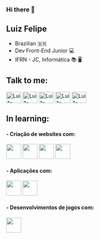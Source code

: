 ### Hi there 👋
## Luiz Felipe 
 - Brazilian :brazil:
 - Dev Front-End Junior :computer:
 - IFRN - JC, Informática 📚 🖥️

 
## Talk to me: 
  <a href = "https://www.facebook.com/luizfelipe.souza.1004837/" target="_blank"><img align="center" alt = "Luiz-Facebook" height = "30" width = "40" src = "https://simpleicons.org/icons/facebook.svg"></img></a>
  <a href = "https://www.instagram.com/sluiizfelipe/" target="_blank"><img align="center" alt = "Luiz-Instagram" height = "30" width = "40" src = "https://simpleicons.org/icons/instagram.svg"></img></a>
  <a href = "https://mobile.twitter.com/LuizFel34397913" target="_blank"><img align="center" alt = "Luiz-Twitter" height = "30" width = "40" src = "https://simpleicons.org/icons/twitter.svg"></img></a>
 <a href = "https://www.twitch.tv/geraldindamassa" target="_blank"><img align="center" alt = "Luiz-Twitch" height = "30" width = "40" src = "https://simpleicons.org/icons/twitch.svg"></img></a>
  <a href = "https://api.whatsapp.com/send?phone=5584991663152&text=Hi%20There" target="_blank"><img align="center" alt = "Luiz-Wpp" height = "30" width = "40" src = "https://simpleicons.org/icons/whatsapp.svg"></img></a>
## In learning:
 #### - Criação de websites com:
<img src= "https://simpleicons.org/icons/html5.svg" heigth = "40" width="40"></img>
<img src= "https://simpleicons.org/icons/css3.svg" heigth = "40" width="40"></img>
<img src= "https://simpleicons.org/icons/javascript.svg" heigth = "40" width="40"></img>
<img src= "https://simpleicons.org/icons/bootstrap.svg" heigth = "40" width="40"></img>

 #### - Aplicações com:
<img src= "https://simpleicons.org/icons/java.svg" heigth = "40" width="40"></img>
<img src= "https://simpleicons.org/icons/mysql.svg" heigth = "40" width="40"></img>

#### - Desenvolvimentos de jogos com:
<img src= "https://simpleicons.org/icons/unity.svg" heigth = "40" width="40"></img>


<!--
**lf-souza/lf-souza** is a ✨ _special_ ✨ repository because its `README.md` (this file) appears on your GitHub profile.

Here are some ideas to get you started:

- 🔭 I’m currently working on ...
- 🌱 I’m currently learning ...
- 👯 I’m looking to collaborate on ...
- 🤔 I’m looking for help with ...
- 💬 Ask me about ...
- 📫 How to reach me: ...
- 😄 Pronouns: ...
- ⚡ Fun fact: ...
-->
